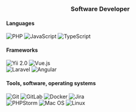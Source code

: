 <h3 align="center">Software Developer</h3>

<h4>Languages</h4>
<div>
  <img src="https://github.com/jsnorins/jsnorins/assets/104723218/1b99170e-60ba-4632-9408-4bc1ef5f7877" alt="PHP"/>
  <img src="https://github.com/jsnorins/jsnorins/assets/104723218/d84e2092-d4de-47cc-a1a1-1baf1f0df3f4" alt="JavaScript"/>
  <img src="https://github.com/jsnorins/jsnorins/assets/104723218/b4f1f7fc-de63-4a44-8f6b-ba301f0f9e62" alt="TypeScript"/>
</div>

<h4>Frameworks</h4>
<div>
  <img src="https://github.com/jsnorins/jsnorins/assets/104723218/7e27fd46-284c-44b8-9479-3c1f433623df" alt="Yii 2.0"/>
  <img src="https://github.com/jsnorins/jsnorins/assets/104723218/c9d00695-aae2-40c9-8a89-545ef7e5f013" alt="Vue.js"/>
</div>
<div>
  <img src="https://github.com/jsnorins/jsnorins/assets/104723218/84cfe64e-8f81-495e-8393-048e57cc7604" alt="Laravel"/>
  <img src="https://github.com/jsnorins/jsnorins/assets/104723218/77ae21d5-c2ed-4db6-977f-3bf0bb43ff55" alt="Angular"/>
</div>

<h4>Tools, software, operating systems</h4>
<div>
  <img src="https://github.com/jsnorins/jsnorins/assets/104723218/3cf14e82-60c8-43ed-9d47-15d1d262bb4a" alt="Git"/>
  <img src="https://github.com/jsnorins/jsnorins/assets/104723218/ec90aa2c-a1a3-4955-8983-6ae63f955743" alt="GitLab"/>
  <img src="https://github.com/jsnorins/jsnorins/assets/104723218/dfab7e34-929f-47df-b9eb-aca3c8d4aecd" alt="Docker"/>
  <img src="https://github.com/jsnorins/jsnorins/assets/104723218/87bafee6-da59-47a5-bb5f-5c6f4af6169f" alt="Jira"/>
</div>
<div>
  <img src="https://github.com/jsnorins/jsnorins/assets/104723218/63f36048-b29a-462c-8667-d262007a6400" alt="PHPStorm"/>
  <img src="https://github.com/jsnorins/jsnorins/assets/104723218/35ab09a3-44f5-433e-a46d-ba044d025970" alt="Mac OS"/>
  <img src="https://github.com/jsnorins/jsnorins/assets/104723218/014e443d-64b3-492c-a856-52b17883a91f" alt="Linux"/>
</div>
